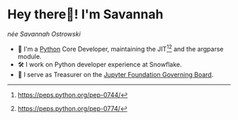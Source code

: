 # **Hey there👋! I'm Savannah** 
_née Savannah Ostrowski_

- 🐍 I'm a [Python](https://github.com/python/cpython) Core Developer, maintaining the JIT[^1][^2] and the argparse module.
- 🛠 I work on Python developer experience at Snowflake.
- 🧪 I serve as Treasurer on the [Jupyter Foundation Governing Board](https://jupyter.org/governance/people.html#jupyter-foundation-governing-board).

[^1]: https://peps.python.org/pep-0744/
[^2]: https://peps.python.org/pep-0774/
